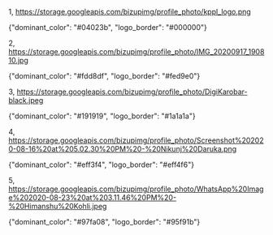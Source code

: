 1, https://storage.googleapis.com/bizupimg/profile_photo/kppl_logo.png
   
   {"dominant_color": "#04023b", "logo_border": "#000000"}

2, https://storage.googleapis.com/bizupimg/profile_photo/IMG_20200917_190810.jpg   

   {"dominant_color": "#fdd8df", "logo_border": "#fed9e0"}
   
3, https://storage.googleapis.com/bizupimg/profile_photo/DigiKarobar-black.jpeg 
   
   {"dominant_color": "#191919", "logo_border": "#1a1a1a"}
   
 4, https://storage.googleapis.com/bizupimg/profile_photo/Screenshot%202020-08-16%20at%205.02.30%20PM%20-%20Nikunj%20Daruka.png  

   {"dominant_color": "#eff3f4", "logo_border": "#eff4f6"}

 5, https://storage.googleapis.com/bizupimg/profile_photo/WhatsApp%20Image%202020-08-23%20at%203.11.46%20PM%20-%20Himanshu%20Kohli.jpeg
      
   {"dominant_color": "#97fa08", "logo_border": "#95f91b"}

 
